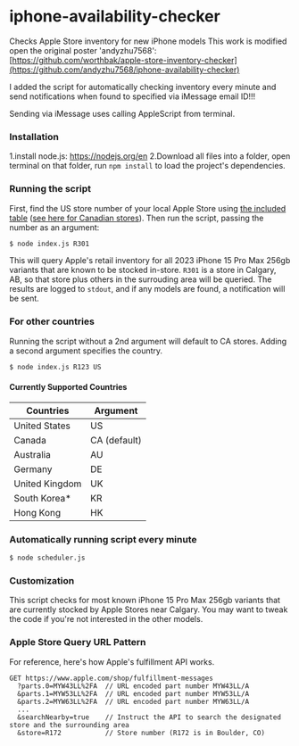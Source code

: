 # iphone-availability-checker
Checks Apple Store inventory for new iPhone models
This work is modified open the original poster 'andyzhu7568':
[https://github.com/worthbak/apple-store-inventory-checker](https://github.com/andyzhu7568/iphone-availability-checker)

I added the script for automatically checking inventory every minute and send notifications when found to specified via iMessage email ID!!!

Sending via iMessage uses calling AppleScript from terminal.

### Installation 
1.install node.js:
https://nodejs.org/en
2.Download all files into a folder, open terminal on that folder, run `npm install` to load the project's dependencies. 

### Running the script
First, find the US store number of your local Apple Store using [the included table](./apple-store-numbers-us.md) ([see here for Canadian stores](./apple-store-numbers-canada.md)). Then run the script, passing the number as an argument:

```sh
$ node index.js R301
```

This will query Apple's retail inventory for all 2023 iPhone 15 Pro Max 256gb variants that are known to be stocked in-store. `R301` is a store in Calgary, AB, so that store plus others in the surrouding area will be queried. The results are logged to `stdout`, and if any models are found, a notification will be sent. 

### For other countries

Running the script without a 2nd argument will default to CA stores. Adding a second argument specifies the country.
```sh
$ node index.js R123 US
```

#### Currently Supported Countries
| Countries         | Argument     |
| ----------------- | ------------ |
| United States     | US           |
| Canada            | CA (default) |
| Australia         | AU           |
| Germany           | DE           |
| United Kingdom    | UK           |
| South Korea*      | KR           |
| Hong Kong         | HK           |



### Automatically running script every minute

```sh
$ node scheduler.js
```

### Customization 
This script checks for most known iPhone 15 Pro Max 256gb variants that are currently stocked by Apple Stores near Calgary.
You may want to tweak the code if you're not interested in the other models.

### Apple Store Query URL Pattern
For reference, here's how Apple's fulfillment API works.

```
GET https://www.apple.com/shop/fulfillment-messages
  ?parts.0=MYW43LL%2FA  // URL encoded part number MYW43LL/A
  &parts.1=MYW53LL%2FA  // URL encoded part number MYW53LL/A
  &parts.2=MYW63LL%2FA  // URL encoded part number MYW63LL/A
  ...
  &searchNearby=true    // Instruct the API to search the designated store and the surrounding area
  &store=R172           // Store number (R172 is in Boulder, CO)
```
